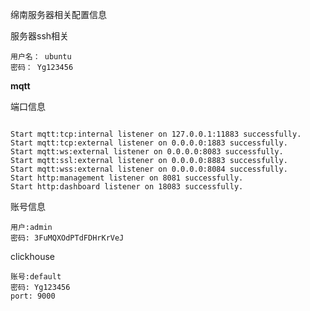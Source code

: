 绵南服务器相关配置信息

服务器ssh相关

```
用户名： ubuntu
密码： Yg123456
```

**mqtt**

端口信息

```

Start mqtt:tcp:internal listener on 127.0.0.1:11883 successfully.
Start mqtt:tcp:external listener on 0.0.0.0:1883 successfully.
Start mqtt:ws:external listener on 0.0.0.0:8083 successfully.
Start mqtt:ssl:external listener on 0.0.0.0:8883 successfully.
Start mqtt:wss:external listener on 0.0.0.0:8084 successfully.
Start http:management listener on 8081 successfully.
Start http:dashboard listener on 18083 successfully.
```

账号信息

```
用户:admin
密码: 3FuMQXOdPTdFDHrKrVeJ
```



clickhouse

```
账号:default
密码: Yg123456
port: 9000
```

